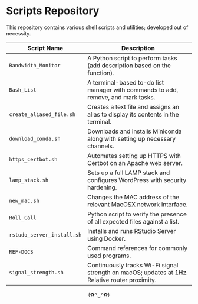# Scripts Repository

This repository contains various shell scripts and utilities; developed out of necessity.



| Script Name               | Description                                                              |
|---------------------------|--------------------------------------------------------------------------|
| `Bandwidth_Monitor`       | A Python script to perform tasks (add description based on the function).|
| `Bash_List`                | A terminal-based to-do list manager with commands to add, remove, and mark tasks. |
| `create_aliased_file.sh`   | Creates a text file and assigns an alias to display its contents in the terminal. |
| `download_conda.sh`        | Downloads and installs Miniconda along with setting up necessary channels.|
| `https_certbot.sh`         | Automates setting up HTTPS with Certbot on an Apache web server.          |
| `lamp_stack.sh`            | Sets up a full LAMP stack and configures WordPress with security hardening.|
| `new_mac.sh`               | Changes the MAC address of the relevant MacOSX network interface.               |
| `Roll_Call`             | Python script to verify the presence of all expected files against a list.     |
| `rstudo_server_install.sh` | Installs and runs RStudio Server using Docker.                            |
| `REF-DOCS` | Command references for commonly used programs.  |
| `signal_strength.sh`       | Continuously tracks Wi-Fi signal strength on macOS; updates at 1Hz. Relative router proximity. | 


<p><p><p><p>
<center>(✿^‿^✿)</center>